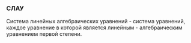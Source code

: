 ### СЛАУ

Система линейных алгебраических уравнений - система уравнений, каждое уравнение в которой является линейным - алгебраическим уравнением первой степени.